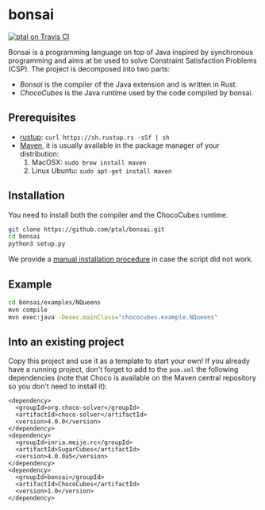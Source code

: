 # bonsai

[![ptal on Travis CI][travis-image]][travis]

[travis-image]: https://travis-ci.org/ptal/bonsai.png
[travis]: https://travis-ci.org/ptal/bonsai

Bonsai is a programming language on top of Java inspired by synchronous programming and aims at be used to solve Constraint Satisfaction Problems (CSP). The project is decomposed into two parts:

* *Bonsai* is the compiler of the Java extension and is written in Rust.
* *ChocoCubes* is the Java runtime used by the code compiled by bonsai.

## Prerequisites

* [rustup](http://www.rustup.rs): `curl https://sh.rustup.rs -sSf | sh`
* [Maven](https://maven.apache.org), it is usually available in the package manager of your distribution:
  1. MacOSX: `sudo brew install maven`
  2. Linux Ubuntu: `sudo apt-get install maven`

## Installation

You need to install both the compiler and the ChocoCubes runtime.

```sh
git clone https://github.com/ptal/bonsai.git
cd bonsai
python3 setup.py
```

We provide a [manual installation procedure](manual-installation.md) in case the script did not work.

## Example

```sh
cd bonsai/examples/NQueens
mvn compile
mvn exec:java -Dexec.mainClass="chococubes.example.NQueens"
```

## Into an existing project

Copy this project and use it as a template to start your own! If you already have a running project, don't forget to add to the `pom.xml` the following dependencies (note that Choco is available on the Maven central repository so you don't need to install it):

```
<dependency>
  <groupId>org.choco-solver</groupId>
  <artifactId>choco-solver</artifactId>
  <version>4.0.0</version>
</dependency>
<dependency>
  <groupId>inria.meije.rc</groupId>
  <artifactId>SugarCubes</artifactId>
  <version>4.0.0a5</version>
</dependency>
<dependency>
  <groupId>bonsai</groupId>
  <artifactId>ChocoCubes</artifactId>
  <version>1.0</version>
</dependency>
```
